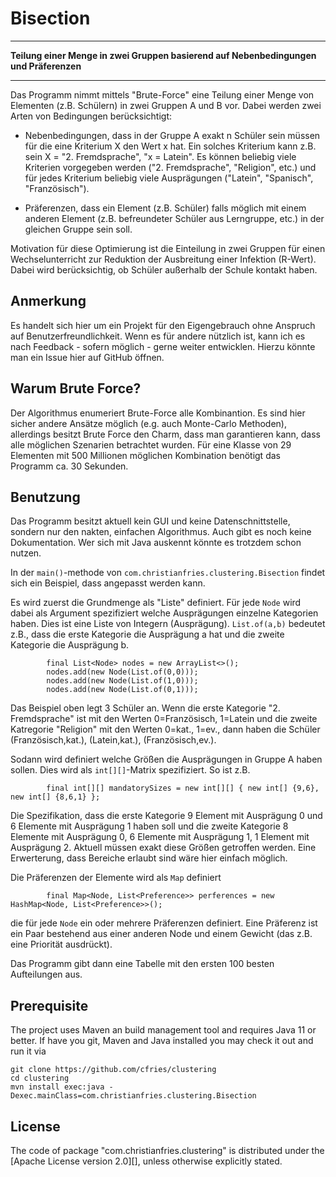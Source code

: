 Bisection
==========

****************************************

**Teilung einer Menge in zwei Gruppen basierend auf Nebenbedingungen und Präferenzen**

****************************************

Das Programm nimmt mittels "Brute-Force" eine Teilung einer Menge von Elementen (z.B. Schülern) in zwei Gruppen A und B vor.
Dabei werden zwei Arten von Bedingungen berücksichtigt:

- Nebenbedingungen, dass in der Gruppe A exakt n Schüler sein müssen für die eine Kriterium X den Wert x hat. Ein solches Kriterium kann z.B. sein X = "2. Fremdsprache", "x = Latein". Es können beliebig viele Kriterien vorgegeben werden ("2. Fremdsprache", "Religion", etc.) und für jedes Kriterium beliebig viele Ausprägungen ("Latein", "Spanisch", "Französisch").

- Präferenzen, dass ein Element (z.B. Schüler) falls möglich mit einem anderen Element (z.B. befreundeter Schüler aus Lerngruppe, etc.) in der gleichen Gruppe sein soll.

Motivation für diese Optimierung ist die Einteilung in zwei Gruppen für einen Wechselunterricht zur Reduktion der Ausbreitung einer Infektion (R-Wert). Dabei wird berücksichtig, ob Schüler außerhalb der Schule kontakt haben.

Anmerkung
-------

Es handelt sich hier um ein Projekt für den Eigengebrauch ohne Anspruch auf Benutzerfreundlichkeit. Wenn es für andere nützlich ist, kann ich es nach Feedback - sofern möglich - gerne weiter entwicklen. Hierzu könnte man ein Issue hier auf GitHub öffnen.

Warum Brute Force?
-------

Der Algorithmus enumeriert Brute-Force alle Kombinantion. Es sind hier sicher andere Ansätze möglich (e.g. auch Monte-Carlo Methoden), allerdings besitzt Brute Force den Charm, dass man garantieren kann, dass alle möglichen Szenarien betrachtet wurden. Für eine Klasse von 29 Elementen mit 500 Millionen möglichen Kombination benötigt das Programm ca. 30 Sekunden.

Benutzung
-------

Das Programm besitzt aktuell kein GUI und keine Datenschnittstelle, sondern nur den nakten, einfachen Algorithmus. Auch gibt es noch keine Dokumentation. Wer sich mit Java auskennt könnte es trotzdem schon nutzen.

In der `main()`-methode von `com.christianfries.clustering.Bisection` findet sich ein Beispiel, dass angepasst werden kann.

Es wird zuerst die Grundmenge als "Liste" definiert. Für jede `Node` wird dabei als Argument spezifiziert welche Ausprägungen einzelne Kategorien haben. Dies ist eine Liste von Integern (Ausprägung). `List.of(a,b)` bedeutet z.B., dass die erste Kategorie die Ausprägung a hat und die zweite Kategorie die Ausprägung b.

```
		final List<Node> nodes = new ArrayList<>();
		nodes.add(new Node(List.of(0,0)));
		nodes.add(new Node(List.of(1,0)));
		nodes.add(new Node(List.of(0,1)));
```
Das Beispiel oben legt 3 Schüler an. Wenn die erste Kategorie "2. Fremdsprache" ist mit den Werten 0=Französisch, 1=Latein und die zweite Katregorie "Religion" mit den Werten 0=kat., 1=ev., dann haben die Schüler (Französisch,kat.), (Latein,kat.), (Französisch,ev.).

Sodann wird definiert welche Größen die Ausprägungen in Gruppe A haben sollen. Dies wird als `int[][]`-Matrix spezifiziert. So ist z.B.

```
		final int[][] mandatorySizes = new int[][] { new int[] {9,6}, new int[] {8,6,1} };
```

Die Spezifikation, dass die erste Kategorie 9 Element mit Ausprägung 0 und 6 Elemente mit Ausprägung 1 haben soll und die zweite Kategorie 8 Elemente mit Ausprägung 0, 6 Elemente mit Ausprägung 1, 1 Element mit Ausprägung 2. Aktuell müssen exakt diese Größen getroffen werden. Eine Erwerterung, dass Bereiche erlaubt sind wäre hier einfach möglich.

Die Präferenzen der Elemente wird als `Map` definiert

```
		final Map<Node, List<Preference>> perferences = new HashMap<Node, List<Preference>>();
```
die für jede `Node` ein oder mehrere Präferenzen definiert. Eine Präferenz ist ein Paar bestehend aus einer anderen Node und einem Gewicht (das z.B. eine Priorität ausdrückt).

Das Programm gibt dann eine Tabelle mit den ersten 100 besten Aufteilungen aus.


Prerequisite
-------

The project uses Maven an build management tool and requires Java 11 or better. If have you git, Maven and Java installed you may check it out and run it via
```
git clone https://github.com/cfries/clustering
cd clustering
mvn install exec:java -Dexec.mainClass=com.christianfries.clustering.Bisection
```



License
-------

The code of package "com.christianfries.clustering" is distributed under the [Apache License version
2.0][], unless otherwise explicitly stated.
 
